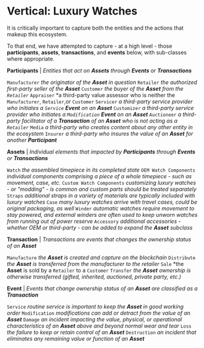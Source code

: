 # Vertical: Luxury Watches
It is critically important to capture both the entities and the actions that makeup this ecosystem. 

To that end, we have attempted to capture - at a high level - those **participants**, **assets**, **transactions**, and **events** below, with sub-classes where appropriate.

**Participants** | *Entities that act on **Assets** through **Events** or **Transactions***

`Manufacturer` *the originator of the **Asset** in question*
`Retailer` *the authorized first-party seller of the **Asset***
`Customer` *the buyer of the **Asset** from the `Retailer`*
`Appraiser` *a third-party value assessor who is neither the `Manufacturer`, `Retailer`,or `Customer`
`Servicer` *a third-party service provider who initiates a `Service` **Event** on an **Asset***
`Customizer` *a third-party service provider who initiates a `Modification` **Event** on an **Asset***
`Auctioneer` *a third-party facilitator of a **Transaction** of an **Asset** who is not acting as a `Retailer`*
`Media` *a third-party who creates content about any other entity in the ecosystem*
`Insurer` *a third-party who insures the value of an **Asset** for another **Participant***

**Assets** | *Individual elements that impacted by **Participants** through **Events** or **Transactions***

`Watch` *the assembled timepiece in its completed state*
`OEM Watch Components` *individual components comprising a piece of a whole timepiece - such as movement, case, etc.*
`Custom Watch Components` *customizing luxury watches - or "modding" - is common and custom parts should be treated separately*
`Straps` *additional straps in a variety of materials are typically included with luxury watches*
`Case` *many luxury watches arrive with travel cases, could be original packaging, as well*
`Winder` *automatic watches require movement to stay powered, and external winders are often used to keep unworn watches from running out of power reserve*
`Accessory` *additional accessories - whether OEM or third-party - can be added to expand the **Asset** subclass*

**Transaction** | *Transactions are events that changes the ownership status of an **Asset***

`Manufacture` *the **Asset** is created and capture on the blockchain*
`Distribute` *the **Asset** is transferred from the manufacturer to the retailer*
`Sale` *the **Asset** is sold by a `Retailer` to a `Customer`
`Transfer` *the **Asset** ownership is otherwise transferred (gifted, inherited, auctioned, private party, etc.)*

**Event** | *Events that change ownership status of an **Asset** are classified as a **Transaction***

`Service` *routine service is important to keep the **Asset** in good working order*
`Modification` *modifications can add or detract from the value of an **Asset***
`Damage` *an incident impacting the value, physical, or operational characteristics of an **Asset** above and beyond normal wear and tear*
`Loss` *the failure to keep or retain control of an **Asset***
`Destruction` *an incident that eliminates any remaining value or function of an **Asset***
